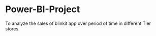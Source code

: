 # Power-BI-Project
To analyze the sales of blinkit app over period of time in different Tier stores.
